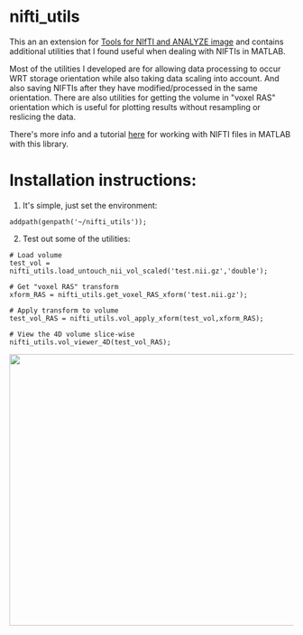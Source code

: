 # nifti_utils
This an an extension for [Tools for NIfTI and ANALYZE image](https://www.mathworks.com/matlabcentral/fileexchange/8797-tools-for-nifti-and-analyze-image) and contains additional utilities that I found useful when dealing with NIFTIs in MATLAB. 

Most of the utilities I developed are for allowing data processing to occur WRT storage orientation while also taking data scaling into account. And also saving NIFTIs after they have modified/processed in the same orientation. There are also utilities for getting the volume in "voxel RAS" orientation which is useful for plotting results without resampling or reslicing the data. 

There's more info and a tutorial [here](http://justinblaber.org/nifti-files-in-matlab/) for working with NIFTI files in MATLAB with this library.

# Installation instructions:
1) It's simple, just set the environment:
```
addpath(genpath('~/nifti_utils'));
```
2) Test out some of the utilities:

```
# Load volume
test_vol = nifti_utils.load_untouch_nii_vol_scaled('test.nii.gz','double');

# Get "voxel RAS" transform
xform_RAS = nifti_utils.get_voxel_RAS_xform('test.nii.gz');

# Apply transform to volume
test_vol_RAS = nifti_utils.vol_apply_xform(test_vol,xform_RAS);

# View the 4D volume slice-wise
nifti_utils.vol_viewer_4D(test_vol_RAS);
```
<p align="center">
  <img width="558" height="481"  src="https://i.imgur.com/qyLYnPl.png">
</p>
